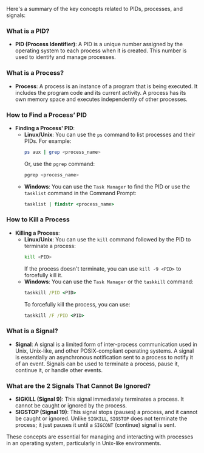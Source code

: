 Here's a summary of the key concepts related to PIDs, processes, and signals:

### What is a PID?
- **PID (Process Identifier)**: A PID is a unique number assigned by the operating system to each process when it is created. This number is used to identify and manage processes.

### What is a Process?
- **Process**: A process is an instance of a program that is being executed. It includes the program code and its current activity. A process has its own memory space and executes independently of other processes.

### How to Find a Process’ PID
- **Finding a Process' PID**: 
  - **Linux/Unix**: You can use the `ps` command to list processes and their PIDs. For example:
    ```bash
    ps aux | grep <process_name>
    ```
    Or, use the `pgrep` command:
    ```bash
    pgrep <process_name>
    ```
  - **Windows**: You can use the `Task Manager` to find the PID or use the `tasklist` command in the Command Prompt:
    ```cmd
    tasklist | findstr <process_name>
    ```

### How to Kill a Process
- **Killing a Process**: 
  - **Linux/Unix**: You can use the `kill` command followed by the PID to terminate a process:
    ```bash
    kill <PID>
    ```
    If the process doesn't terminate, you can use `kill -9 <PID>` to forcefully kill it.
  - **Windows**: You can use the `Task Manager` or the `taskkill` command:
    ```cmd
    taskkill /PID <PID>
    ```
    To forcefully kill the process, you can use:
    ```cmd
    taskkill /F /PID <PID>
    ```

### What is a Signal?
- **Signal**: A signal is a limited form of inter-process communication used in Unix, Unix-like, and other POSIX-compliant operating systems. A signal is essentially an asynchronous notification sent to a process to notify it of an event. Signals can be used to terminate a process, pause it, continue it, or handle other events.

### What are the 2 Signals That Cannot Be Ignored?
- **SIGKILL (Signal 9)**: This signal immediately terminates a process. It cannot be caught or ignored by the process.
- **SIGSTOP (Signal 19)**: This signal stops (pauses) a process, and it cannot be caught or ignored. Unlike `SIGKILL`, `SIGSTOP` does not terminate the process; it just pauses it until a `SIGCONT` (continue) signal is sent.

These concepts are essential for managing and interacting with processes in an operating system, particularly in Unix-like environments.